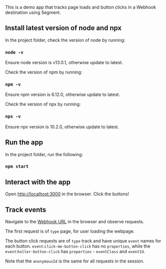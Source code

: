 
This is a demo app that tracks page loads and button clicks in a Webhook destination using Segment. 

## Install latest version of node and npx

In the project folder, check the version of node by running:

### `node -v`

Ensure node version is v13.0.1, otherwise update to latest.


Check the version of npm by running:

### `npm -v`

Ensure npm version is 6.12.0, otherwise update to latest.


Check the version of npx by running:

### `npx -v`

Ensure npx version is 10.2.0, otherwise update to latest.

## Run the app

In the project folder, run the following:

### `npm start`

## Interact with the app

Open [http://localhost:3000](http://localhost:3000) in the browser. Click the buttons!

## Track events 

Navigate to the [Webhook URL](http://webhook.site/#!/d037276b-9d49-4ab6-b663-11f1d3a85a4a/90254c2d-9b9f-466a-b006-b7e52adeaa17/1) in the browser and observe requests. 

The first request is of `type` page, for user loading the webpage. 

The button click requests are of `type` track and have unique `event` names for each button. `event`:`click-me-button-click`  has no `properties`, while the 
`event`:`holler-button-click` has `properties` - `eventClass` and `eventId`.

Note that the `anonymousId` is the same for all requests in the session.





